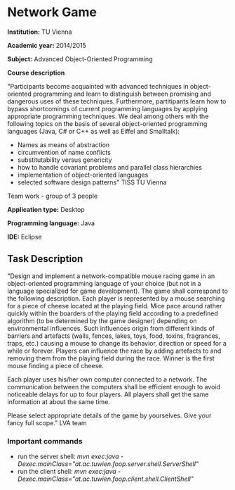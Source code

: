 # Network Game

**Institution:** TU Vienna

**Academic year:** 2014/2015

**Subject:** Advanced Object-Oriented Programming

**Course description**

"Participants become acquainted with advanced techniques in object-oriented programming and learn to distinguish between promising and dangerous uses of these techniques. Furthermore, partitipants learn how to bypass shortcomings of current programming languages by applying appropriate programming techniques. We deal among others with the following topics on the basis of several object-oriented programming languages (Java, C# or C++ as well as Eiffel and Smalltalk):

* Names as means of abstraction
* circumvention of name conflicts
* substitutability versus genericity
* how to handle covariant problems and parallel class hierarchies
* implementation of object-oriented languages
* selected software design patterns" TISS TU Vienna

Team work - group of 3 people

**Application type:** Desktop

**Programming language:** Java

**IDE:** Eclipse

## Task Description

"Design and implement a network-compatible mouse racing game in an object-oriented programming language of your choice (but not in a language specialized for game development). The game shall correspond to the following description.
Each player is represented by a mouse searching for a piece of cheese located at the playing field. Mice pace around rather quickly within the boarders of the playing field according to a predefined algorithm (to be determined by the game designer) depending on environmental influences. Such influences origin from different kinds of barriers and artefacts (walls, fences, lakes, toys, food, toxins, fragrances, traps, etc.) causing a mouse to change its behavior, direction or speed for a while or forever. Players can influence the race by adding artefacts to and removing them from the playing field during the race. Winner is the first mouse finding a piece of cheese.

Each player uses his/her own computer connected to a network. The communication between the computers shall be efficient enough to avoid noticeable delays for up to four players. All players shall get the same information at about the same time.

Please select appropriate details of the game by yourselves. Give your fancy full scope." LVA team

### Important commands


* run the server shell: _mvn exec:java -Dexec.mainClass="at.ac.tuwien.foop.server.shell.ServerShell"_
* run the client shell: _mvn exec:java -Dexec.mainClass="at.ac.tuwien.foop.client.shell.ClientShell"_
